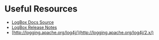 # Useful Resources

* [LogBox Docs Source](https://github.com/coldbox/logbox-docs)
* [LogBox Release Notes](http://logging.apache.org/log4j/)
* [http://logging.apache.org/log4j/](http://logging.apache.org/log4j/2.x/)
